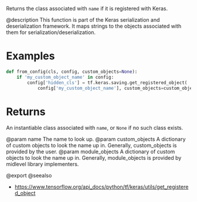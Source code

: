 Returns the class associated with `name` if it is registered with Keras.

@description
This function is part of the Keras serialization and deserialization
framework. It maps strings to the objects associated with them for
serialization/deserialization.

# Examples
```python
def from_config(cls, config, custom_objects=None):
    if 'my_custom_object_name' in config:
        config['hidden_cls'] = tf.keras.saving.get_registered_object(
            config['my_custom_object_name'], custom_objects=custom_objects)
```

# Returns
An instantiable class associated with `name`, or `None` if no such class
exists.

@param name The name to look up.
@param custom_objects A dictionary of custom objects to look the name up in.
    Generally, custom_objects is provided by the user.
@param module_objects A dictionary of custom objects to look the name up in.
    Generally, module_objects is provided by midlevel library
    implementers.

@export
@seealso
+ <https://www.tensorflow.org/api_docs/python/tf/keras/utils/get_registered_object>
